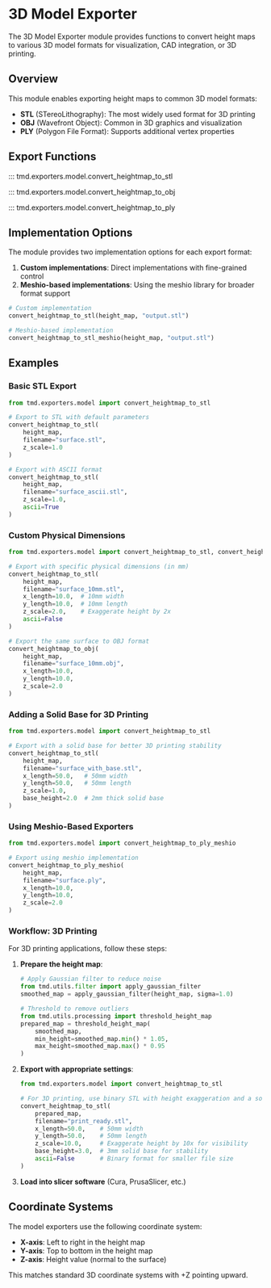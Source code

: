 # 3D Model Exporter

The 3D Model Exporter module provides functions to convert height maps to various 3D model formats for visualization, CAD integration, or 3D printing.

## Overview

This module enables exporting height maps to common 3D model formats:

- **STL** (STereoLithography): The most widely used format for 3D printing
- **OBJ** (Wavefront Object): Common in 3D graphics and visualization
- **PLY** (Polygon File Format): Supports additional vertex properties

## Export Functions

::: tmd.exporters.model.convert_heightmap_to_stl

::: tmd.exporters.model.convert_heightmap_to_obj

::: tmd.exporters.model.convert_heightmap_to_ply

## Implementation Options

The module provides two implementation options for each export format:

1. **Custom implementations**: Direct implementations with fine-grained control
2. **Meshio-based implementations**: Using the meshio library for broader format support

```python
# Custom implementation
convert_heightmap_to_stl(height_map, "output.stl")

# Meshio-based implementation
convert_heightmap_to_stl_meshio(height_map, "output.stl") 
```

## Examples

### Basic STL Export

```python
from tmd.exporters.model import convert_heightmap_to_stl

# Export to STL with default parameters
convert_heightmap_to_stl(
    height_map,
    filename="surface.stl",
    z_scale=1.0
)

# Export with ASCII format
convert_heightmap_to_stl(
    height_map,
    filename="surface_ascii.stl",
    z_scale=1.0,
    ascii=True
)
```

### Custom Physical Dimensions

```python
from tmd.exporters.model import convert_heightmap_to_stl, convert_heightmap_to_obj

# Export with specific physical dimensions (in mm)
convert_heightmap_to_stl(
    height_map,
    filename="surface_10mm.stl",
    x_length=10.0,  # 10mm width
    y_length=10.0,  # 10mm length 
    z_scale=2.0,    # Exaggerate height by 2x
    ascii=False
)

# Export the same surface to OBJ format
convert_heightmap_to_obj(
    height_map,
    filename="surface_10mm.obj",
    x_length=10.0,
    y_length=10.0,
    z_scale=2.0
)
```

### Adding a Solid Base for 3D Printing

```python
from tmd.exporters.model import convert_heightmap_to_stl

# Export with a solid base for better 3D printing stability
convert_heightmap_to_stl(
    height_map,
    filename="surface_with_base.stl",
    x_length=50.0,   # 50mm width
    y_length=50.0,   # 50mm length
    z_scale=1.0,     
    base_height=2.0  # 2mm thick solid base
)
```

### Using Meshio-Based Exporters

```python
from tmd.exporters.model import convert_heightmap_to_ply_meshio

# Export using meshio implementation
convert_heightmap_to_ply_meshio(
    height_map,
    filename="surface.ply",
    x_length=10.0,
    y_length=10.0,
    z_scale=2.0
)
```

### Workflow: 3D Printing

For 3D printing applications, follow these steps:

1. **Prepare the height map**:
   ```python
   # Apply Gaussian filter to reduce noise
   from tmd.utils.filter import apply_gaussian_filter
   smoothed_map = apply_gaussian_filter(height_map, sigma=1.0)
   
   # Threshold to remove outliers
   from tmd.utils.processing import threshold_height_map
   prepared_map = threshold_height_map(
       smoothed_map, 
       min_height=smoothed_map.min() * 1.05,
       max_height=smoothed_map.max() * 0.95
   )
   ```

2. **Export with appropriate settings**:
   ```python
   from tmd.exporters.model import convert_heightmap_to_stl
   
   # For 3D printing, use binary STL with height exaggeration and a solid base
   convert_heightmap_to_stl(
       prepared_map,
       filename="print_ready.stl",
       x_length=50.0,    # 50mm width
       y_length=50.0,    # 50mm length
       z_scale=10.0,     # Exaggerate height by 10x for visibility
       base_height=3.0,  # 3mm solid base for stability
       ascii=False       # Binary format for smaller file size
   )
   ```

3. **Load into slicer software** (Cura, PrusaSlicer, etc.)

## Coordinate Systems

The model exporters use the following coordinate system:

- **X-axis**: Left to right in the height map
- **Y-axis**: Top to bottom in the height map
- **Z-axis**: Height value (normal to the surface)

This matches standard 3D coordinate systems with +Z pointing upward.

